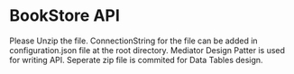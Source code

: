 # BookStore API

Please Unzip the file.
ConnectionString for the file can be added in configuration.json file at the root directory.
Mediator Design Patter is used for writing API.
Seperate zip file is commited for Data Tables design.
